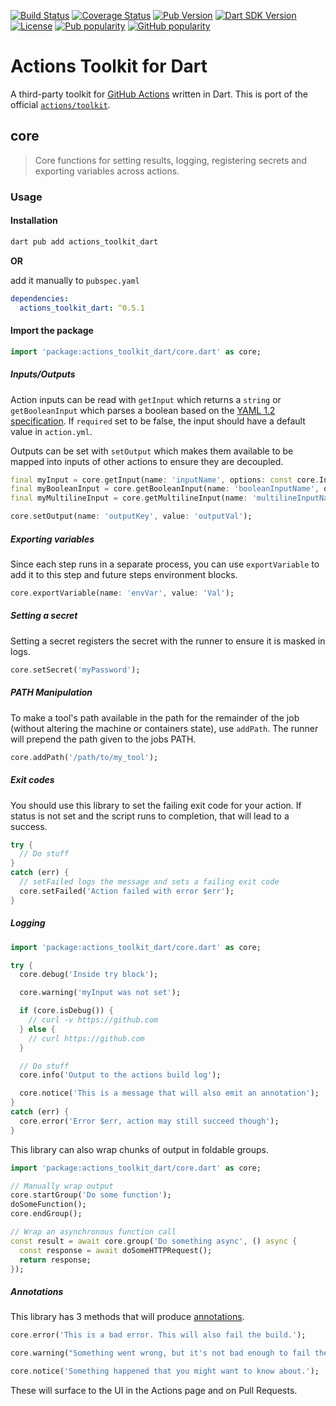 [![Build Status](https://shields.io/github/actions/workflow/status/dkrutskikh/actions-toolkit-dart/package_analyze.yaml?logo=github&logoColor=white&branch=main)](https://github.com/dkrutskikh/actions-toolkit-dart/)
[![Coverage Status](https://img.shields.io/codecov/c/github/dkrutskikh/actions-toolkit-dart?logo=codecov&logoColor=white)](https://codecov.io/gh/dkrutskikh/actions-toolkit-dart/)
[![Pub Version](https://img.shields.io/pub/v/actions_toolkit_dart?logo=dart&logoColor=white)](https://pub.dev/packages/actions_toolkit_dart/)
[![Dart SDK Version](https://badgen.net/pub/sdk-version/actions_toolkit_dart)](https://pub.dev/packages/actions_toolkit_dart/)
[![License](https://img.shields.io/github/license/dkrutskikh/actions-toolkit-dart)](https://github.com/dkrutskikh/actions-toolkit-dart/blob/master/LICENSE)
[![Pub popularity](https://badgen.net/pub/popularity/actions_toolkit_dart)](https://pub.dev/packages/actions_toolkit_dart/score)
[![GitHub popularity](https://img.shields.io/github/stars/dkrutskikh/actions-toolkit-dart?logo=github&logoColor=white)](https://github.com/dkrutskikh/actions-toolkit-dart/stargazers)

# Actions Toolkit for Dart

A third-party toolkit for [GitHub Actions](https://help.github.com/en/actions) written in Dart. This is port of the official [`actions/toolkit`](https://github.com/actions/toolkit/).

## core

> Core functions for setting results, logging, registering secrets and exporting variables across actions.

### Usage

#### Installation

```sh
dart pub add actions_toolkit_dart
```

**OR**

add it manually to `pubspec.yaml`

```yaml
dependencies:
  actions_toolkit_dart: ^0.5.1
```

#### Import the package

```dart
import 'package:actions_toolkit_dart/core.dart' as core;
```

##### Inputs/Outputs

Action inputs can be read with `getInput` which returns a `string` or `getBooleanInput` which parses a boolean based on the [YAML 1.2 specification](https://yaml.org/spec/1.2/spec.html#id2804923). If `required` set to be false, the input should have a default value in `action.yml`.

Outputs can be set with `setOutput` which makes them available to be mapped into inputs of other actions to ensure they are decoupled.

```dart
final myInput = core.getInput(name: 'inputName', options: const core.InputOptions(required: true));
final myBooleanInput = core.getBooleanInput(name: 'booleanInputName', options: const core.InputOptions(required: true));
final myMultilineInput = core.getMultilineInput(name: 'multilineInputName', options: const core.InputOptions(required: true));

core.setOutput(name: 'outputKey', value: 'outputVal');
```

##### Exporting variables

Since each step runs in a separate process, you can use `exportVariable` to add it to this step and future steps environment blocks.

```dart
core.exportVariable(name: 'envVar', value: 'Val');
```

##### Setting a secret

Setting a secret registers the secret with the runner to ensure it is masked in logs.

```dart
core.setSecret('myPassword');
```

##### PATH Manipulation

To make a tool's path available in the path for the remainder of the job (without altering the machine or containers state), use `addPath`.  The runner will prepend the path given to the jobs PATH.

```dart
core.addPath('/path/to/my_tool');
```

##### Exit codes

You should use this library to set the failing exit code for your action.  If status is not set and the script runs to completion, that will lead to a success.

```dart
try {
  // Do stuff
}
catch (err) {
  // setFailed logs the message and sets a failing exit code
  core.setFailed('Action failed with error $err');
}
```

##### Logging

```dart
import 'package:actions_toolkit_dart/core.dart' as core;

try {
  core.debug('Inside try block');

  core.warning('myInput was not set');

  if (core.isDebug()) {
    // curl -v https://github.com
  } else {
    // curl https://github.com
  }

  // Do stuff
  core.info('Output to the actions build log');

  core.notice('This is a message that will also emit an annotation');
}
catch (err) {
  core.error('Error $err, action may still succeed though');
}
```

This library can also wrap chunks of output in foldable groups.

```dart
import 'package:actions_toolkit_dart/core.dart' as core;

// Manually wrap output
core.startGroup('Do some function');
doSomeFunction();
core.endGroup();

// Wrap an asynchronous function call
const result = await core.group('Do something async', () async {
  const response = await doSomeHTTPRequest();
  return response;
});
```

##### Annotations

This library has 3 methods that will produce [annotations](https://docs.github.com/en/rest/reference/checks#create-a-check-run).

```dart
core.error('This is a bad error. This will also fail the build.');

core.warning("Something went wrong, but it's not bad enough to fail the build.");

core.notice('Something happened that you might want to know about.');
```

These will surface to the UI in the Actions page and on Pull Requests.
